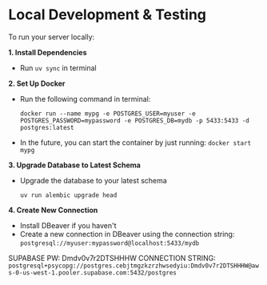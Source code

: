 # Local Development & Testing
To run your server locally:

**1. Install Dependencies**

* Run ```uv sync``` in terminal

**2. Set Up Docker**

* Run the following command in terminal:
    ~~~
    docker run --name mypg -e POSTGRES_USER=myuser -e POSTGRES_PASSWORD=mypassword -e POSTGRES_DB=mydb -p 5433:5433 -d postgres:latest
    ~~~
* In the future, you can start the container by just running: ```docker start mypg```

**3. Upgrade Database to Latest Schema**

* Upgrade the database to your latest schema
    ~~~
    uv run alembic upgrade head
    ~~~

**4. Create New Connection**

* Install DBeaver if you haven't
* Create a new connection in DBeaver using the connection string: ```postgresql://myuser:mypassword@localhost:5433/mydb```


SUPABASE PW: Dmdv0v7r2DTSHHHW
CONNECTION STRING: ```postgresql+psycopg://postgres.cebjtmgzkzrzhwsedyiu:Dmdv0v7r2DTSHHHW@aws-0-us-west-1.pooler.supabase.com:5432/postgres```
